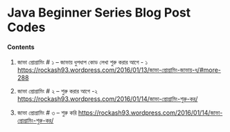 # Java Beginner Series Blog Post Codes

#### Contents

1. জাভা প্রোগ্রামিং # ১ – জাভায় ধুপধাপ কোড লেখা শুরু করার আগে - ১ https://rockash93.wordpress.com/2016/01/13/জাভা-প্রোগ্রামিং-জাভায়-ধ/#more-288

2. জাভা প্রোগ্রামিং # ২ – শুরু করার আগে -২
https://rockash93.wordpress.com/2016/01/14/জাভা-প্রোগ্রামিং-শুরু-কর/

3. জাভা প্রোগ্রামিং # ৩ – শুরু করি
https://rockash93.wordpress.com/2016/01/14/জাভা-প্রোগ্রামিং-শুরু-কর/